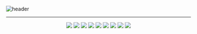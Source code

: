 ![header](https://capsule-render.vercel.app/api?type=venom&color=gradient&customColorList=4&height=300&section=header&text=Welcom%20to%20My%20Github🤩&fontSize=80&fontColor=ffffff)

---
<!-- 기술 스택 img --->
<div align = "center">
  <!-- 부트스트랩 --->
  <img src="https://img.shields.io/badge/Bootstrapap-7952B3?style=flat-square&logo=bootstrap&logoColor=white"/>
  <!-- CSS --->
  <img src="https://img.shields.io/badge/CSS3-1572B6?style=flat-square&logo=css3&logoColor=white"/>
  <!-- 깃허브 --->
  <img src="https://img.shields.io/badge/GitHub-181717?style=flat-square&logo=GitHub&logoColor=white"/>
  <!-- html --->
  <img src="https://img.shields.io/badge/HTML5-E34F26?style=flat-square&logo=html5&logoColor=white"/>
  <!-- java --->
  <img src="https://img.shields.io/badge/java-007396?style=flat-square&logo=java&logoColor=white"/>
  <!-- 자바스크립트 --->
  <img src="https://img.shields.io/badge/JavaScript-F7DF1E?style=flat-square&logo=javascript&logoColor=black"/>
  <!-- 스프링 --->
  <img src="https://img.shields.io/badge/Spring-6DB33F?style=flat-square&logo=Spring&logoColor=white"/>
  <!-- 파이썬 --->
  <img src="https://img.shields.io/badge/Python-3776AB?style=flat-square&logo=Python&logoColor=white"/>
  <!-- 리액트 --->
  <img src="https://img.shields.io/badge/React-61DAFB?style=flat-square&logo=React&logoColor=black"/>
</div>
